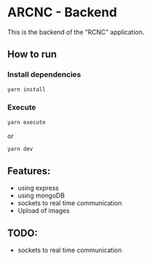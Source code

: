 # ARCNC - Backend

This is the backend of the "RCNC" application.

## How to run

### Install dependencies

```sh
yarn install
```

### Execute

```sh
yarn execute
```
or
```sh
yarn dev
```

## Features:

- using express
- using mongoDB
- sockets to real time communication
- Upload of images

## TODO:

- sockets to real time communication

